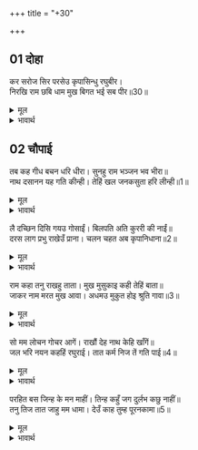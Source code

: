 +++
title = "+30"

+++


## 01 दोहा
कर सरोज सिर परसेउ कृपासिन्धु रघुबीर।  
निरखि राम छबि धाम मुख बिगत भई सब पीर॥30॥  

<details><summary>मूल</summary>

कर सरोज सिर परसेउ कृपासिन्धु रघुबीर।  
निरखि राम छबि धाम मुख बिगत भई सब पीर॥30॥  
</details>

<details><summary>भावार्थ</summary>

कृपा सागर श्री रघुवीर ने अपने करकमल से उसके सिर का स्पर्श किया (उसके सिर पर करकमल फेर दिया)। शोभाधाम श्री रामजी का (परम सुन्दर) मुख देखकर उसकी सब पीडा जाती रही॥30॥  
</details>




## 02 चौपाई
तब कह गीध बचन धरि धीरा। सुनहु राम भञ्जन भव भीरा॥  
नाथ दसानन यह गति कीन्ही। तेहिं खल जनकसुता हरि लीन्ही॥1॥  

<details><summary>मूल</summary>

तब कह गीध बचन धरि धीरा। सुनहु राम भञ्जन भव भीरा॥  
नाथ दसानन यह गति कीन्ही। तेहिं खल जनकसुता हरि लीन्ही॥1॥  
</details>

<details><summary>भावार्थ</summary>

 तब धीरज धरकर गीध ने यह वचन कहा- हे भव (जन्म-मृत्यु) के भय का नाश करने वाले श्री रामजी! सुनिए। हे नाथ! रावण ने मेरी यह दशा की है। उसी दुष्ट ने जानकीजी को हर लिया है॥1॥  
</details>

लै दच्छिन दिसि गयउ गोसाईं। बिलपति अति कुररी की नाईं॥  
दरस लाग प्रभु राखेउँ प्राना। चलन चहत अब कृपानिधाना॥2॥  

<details><summary>मूल</summary>

लै दच्छिन दिसि गयउ गोसाईं। बिलपति अति कुररी की नाईं॥  
दरस लाग प्रभु राखेउँ प्राना। चलन चहत अब कृपानिधाना॥2॥  
</details>

<details><summary>भावार्थ</summary>

 हे गोसाईं! वह उन्हें लेकर दक्षिण दिशा को गया है। सीताजी कुररी (कुर्ज) की तरह अत्यन्त विलाप कर रही थीं। हे प्रभो! आपके दर्शनों के लिए ही प्राण रोक रखे थे। हे कृपानिधान! अब ये चलना ही चाहते हैं॥2॥  
</details>

<div class="audioEmbed"  caption="AIR-वाचनम्" src="https://archive
.org/download/rAmcharitmAnas-AIR/EPI-258.mp3"></div>

राम कहा तनु राखहु ताता। मुख मुसुकाइ कही तेहिं बाता॥  
जाकर नाम मरत मुख आवा। अधमउ मुकुत होइ श्रुति गावा॥3॥  

<details><summary>मूल</summary>

राम कहा तनु राखहु ताता। मुख मुसुकाइ कही तेहिं बाता॥  
जाकर नाम मरत मुख आवा। अधमउ मुकुत होइ श्रुति गावा॥3॥  
</details>

<details><summary>भावार्थ</summary>

 श्री रामचन्द्रजी ने कहा- हे तात! शारीर को बनाए रखिए। तब उसने मुस्कुराते हुए मुँह से यह बात कही- मरते समय जिनका नाम मुख में आ जाने से अधम (महान्‌ पापी) भी मुक्त हो जाता है, ऐसा वेद गाते हैं-॥3॥  
</details>

सो मम लोचन गोचर आगें। राखौं देह नाथ केहि खाँगें॥  
जल भरि नयन कहहिं रघुराई। तात कर्म निज तें गति पाई॥4॥  

<details><summary>मूल</summary>

सो मम लोचन गोचर आगें। राखौं देह नाथ केहि खाँगें॥  
जल भरि नयन कहहिं रघुराई। तात कर्म निज तें गति पाई॥4॥  
</details>

<details><summary>भावार्थ</summary>

 वही (आप) मेरे नेत्रों के विषय होकर सामने खडे हैं। हे नाथ! अब मैं किस कमी (की पूर्ति) के लिए देह को रखूँ? नेत्रों में जल भरकर श्री रघुनाथजी कहने लगे- हे तात! आपने अपने श्रेष्ठ कर्मों से (दुर्लभ) गति पाई है॥4॥  
</details>

परहित बस जिन्ह के मन माहीं। तिन्ह कहुँ जग दुर्लभ कछु नाहीं॥  
तनु तिज तात जाहु मम धामा। देउँ काह तुम्ह पूरनकामा॥5॥  

<details><summary>मूल</summary>

परहित बस जिन्ह के मन माहीं। तिन्ह कहुँ जग दुर्लभ कछु नाहीं॥  
तनु तिज तात जाहु मम धामा। देउँ काह तुम्ह पूरनकामा॥5॥  
</details>

<details><summary>भावार्थ</summary>

 जिनके मन में दूसरे का हित बसता है (समाया रहता है), उनके लिए जगत्‌ में कुछ भी (कोई भी गति) दुर्लभ नहीं है। हे तात! शरीर छोडकर आप मेरे परम धाम में जाइए। मैं आपको क्या दूँ? आप तो पूर्णकाम हैं (सब कुछ पा चुके हैं)॥5॥  
</details>

